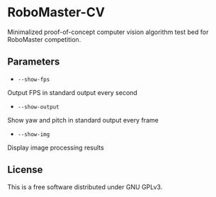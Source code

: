 # RoboMaster-CV
Minimalized proof-of-concept computer vision algorithm test bed for RoboMaster competition.

## Parameters

- `--show-fps`

Output FPS in standard output every second

- `--show-output`

Show yaw and pitch in standard output every frame

- `--show-img`

Display image processing results

## License
This is a free software distributed under GNU GPLv3.

